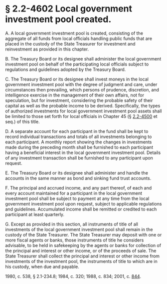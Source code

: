 # § 2.2-4602 Local government investment pool created.

<p>A. A local government investment pool is created, consisting of the aggregate of all funds from local officials handling public funds that are placed in the custody of the State Treasurer for investment and reinvestment as provided in this chapter.</p><p>B. The Treasury Board or its designee shall administer the local government investment pool on behalf of the participating local officials subject to regulations and guidelines adopted by the Treasury Board.</p><p>C. The Treasury Board or its designee shall invest moneys in the local government investment pool with the degree of judgment and care, under circumstances then prevailing, which persons of prudence, discretion, and intelligence exercise in the management of their own affairs, not for speculation, but for investment, considering the probable safety of their capital as well as the probable income to be derived. Specifically, the types of authorized investments for local government investment pool assets shall be limited to those set forth for local officials in Chapter 45 (§ <a href='http://law.lis.virginia.gov/vacode/2.2-4500/'>2.2-4500</a> et seq.) of this title.</p><p>D. A separate account for each participant in the fund shall be kept to record individual transactions and totals of all investments belonging to each participant. A monthly report showing the changes in investments made during the preceding month shall be furnished to each participant having a beneficial interest in the local government investment pool. Details of any investment transaction shall be furnished to any participant upon request.</p><p>E. The Treasury Board or its designee shall administer and handle the accounts in the same manner as bond and sinking fund trust accounts.</p><p>F. The principal and accrued income, and any part thereof, of each and every account maintained for a participant in the local government investment pool shall be subject to payment at any time from the local government investment pool upon request, subject to applicable regulations and guidelines. Accumulated income shall be remitted or credited to each participant at least quarterly.</p><p>G. Except as provided in this section, all instruments of title of all investments of the local government investment pool shall remain in the custody of the State Treasurer. The State Treasurer may deposit with one or more fiscal agents or banks, those instruments of title he considers advisable, to be held in safekeeping by the agents or banks for collection of the principal and interest or other income, or of the proceeds of sale. The State Treasurer shall collect the principal and interest or other income from investments of the investment pool, the instruments of title to which are in his custody, when due and payable.</p><p>1980, c. 538, § 2.1-234.8; 1984, c. 320; 1988, c. 834; 2001, c. <a href='http://lis.virginia.gov/cgi-bin/legp604.exe?011+ful+CHAP0844'>844</a>.</p>